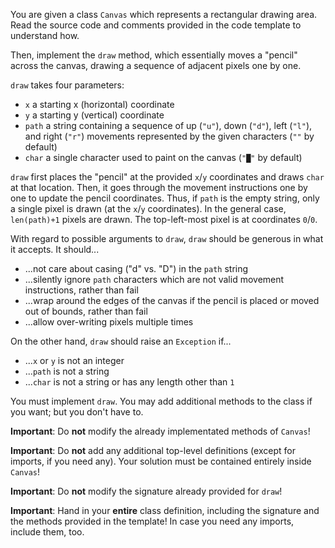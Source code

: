 You are given a class `Canvas` which represents a rectangular drawing area. Read the source code and comments provided in the code template to understand how.

Then, implement the `draw` method, which essentially moves a "pencil" across the canvas, drawing a sequence of adjacent pixels one by one.

`draw` takes four parameters:

 * `x` a starting x (horizontal) coordinate
 * `y` a starting y (vertical) coordinate
 * `path` a string containing a sequence of up (`"u"`), down (`"d"`), left (`"l"`), and right (`"r"`)  movements represented by the given characters (`""` by default)
 * `char` a single character used to paint on the canvas (`"█"` by default)

`draw` first places the "pencil" at the provided `x`/`y` coordinates and draws `char` at that location. Then, it goes through the movement instructions one by one to update the pencil coordinates. Thus, if `path` is the empty string, only a single pixel is drawn (at the `x`/`y` coordinates). In the general case, `len(path)+1` pixels are drawn. The top-left-most pixel is at coordinates `0`/`0`.

With regard to possible arguments to `draw`, `draw` should be generous in what it accepts. It should...

 * ...not care about casing ("d" vs. "D") in the `path` string
 * ...silently ignore `path` characters which are not valid movement instructions, rather than fail
 * ...wrap around the edges of the canvas if the pencil is placed or moved out of bounds, rather than fail
 * ...allow over-writing pixels multiple times

On the other hand, `draw` should raise an `Exception` if...

 * ...`x` or `y` is not an integer
 * ...`path` is not a string
 * ...`char` is not a string or has any length other than `1`

You must implement `draw`. You may add additional methods to the class if you want; but you don't have to.

**Important**: Do **not** modify the already implementated methods of `Canvas`!

**Important**: Do **not** add any additional top-level definitions (except for imports, if you need any). Your solution must be contained entirely inside `Canvas`!

**Important**: Do **not** modify the signature already provided for `draw`!

**Important**: Hand in your **entire** class definition, including the signature and the methods provided in the template! In case you need any imports, include them, too.
